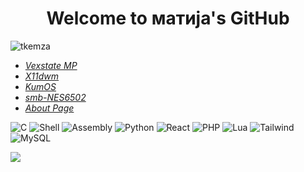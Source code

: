 <h1 align="center">Welcome to матија's GitHub</h1>

<p align="left"><img src="https://komarev.com/ghpvc/?username=tkemza&label=Profile%20views&color=0e75b6&style=flat" alt="tkemza" /></p>
<p>

- [_Vexstate MP_](https://github.com/vexstate)
- [_X11dwm_](https://github.com/n11kol11c/X11dwm.git)
- [_KumOS_](https://github.com/TodorW/ZephyrOS)
- [_smb-NES6502_](https://github.com/n11kol11c/smb-NES6502)
- [_About Page_](info.md)

![C](https://img.shields.io/badge/C-00599C?style=for-the-badge&logo=c&logoColor=white)
![Shell](https://img.shields.io/badge/Shell-89e051?style=for-the-badge&logo=gnu-bash&logoColor=black)
![Assembly](https://img.shields.io/badge/Assembly-6E4B3C?style=for-the-badge&logo=Assembly&logoColor=black)
![Python](https://img.shields.io/badge/Python-3776AB?style=for-the-badge&logo=python&logoColor=white)
![React](https://img.shields.io/badge/React-61DAFB?style=for-the-badge&logo=react&logoColor=black)
![PHP](https://img.shields.io/badge/Php-00599C?style=for-the-badge&logo=php&logoColor=white)
![Lua](https://img.shields.io/badge/Lua-2C2D72?style=for-the-badge&logo=lua&logoColor=white)
![Tailwind](https://img.shields.io/badge/Tailwind_CSS-06B6D4?style=for-the-badge&logo=tailwind-css&logoColor=white)
![MySQL](https://img.shields.io/badge/MySQL-4479A1?style=for-the-badge&logo=mysql&logoColor=white)

![](https://github-readme-stats.vercel.app/api/top-langs/?username=n11kol11c&layout=compact&theme=dark&hide_border=true&cache_seconds=60)